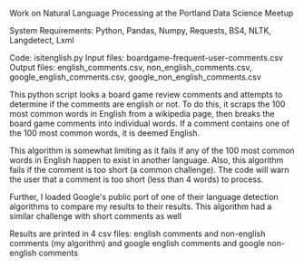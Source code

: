 Work on Natural Language Processing at the Portland Data Science Meetup


System Requirements: Python, Pandas, Numpy, Requests, BS4, NLTK, Langdetect, Lxml

Code: isitenglish.py
Input files: boardgame-frequent-user-comments.csv
Output files: english_comments.csv, non_english_comments.csv, google_english_comments.csv, google_non_english_comments.csv


This python script looks a board game review comments and attempts to determine
if the comments are english or not. To do this, it scraps the 100 most common words
in English from a wikipedia page, then breaks the board game comments into individual words.
If a comment contains one of the 100 most common words, it is deemed English.

This algorithm is somewhat limiting as it fails if any of the 100 most common words
in English happen to exist in another language. Also, this algorithm fails if the comment is
too short (a common challenge). The code will warn the user that a comment is too short (less
than 4 words) to process.

Further, I loaded Google's public port of one of their language detection algorithms
to compare my results to their results. This algorithm had a similar challenge with
short comments as well

Results are printed in 4 csv files: english comments and non-english comments (my
algorithm) and google english comments and google non-english comments
